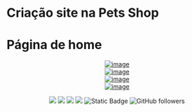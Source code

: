 # Criação site na Pets Shop 

<h1> Página de home </h1>

<div align="center">
<a href="https://ibb.co/KFNHJT1"><img src="https://i.ibb.co/GczH2gc/Captura-de-tela-2024-10-11-075155.png" alt="image" border="0"></a>
</div>

<div align="center">
<a href="https://ibb.co/KFNHJT1"><img src="https://i.ibb.co/T28Kh3D/1-Captura-de-tela-2024-10-11-084733.png" alt="image" border="0"></a>
</div>

<div align="center">
<a href="https://ibb.co/KFNHJT1"><img src="https://i.ibb.co/25351q0/Captura-de-tela-2024-10-11-084924.png" alt="image" border="0"></a>
</div>

<div align="center">
<a href="https://ibb.co/KFNHJT1"><img src="https://i.ibb.co/48GQVXp/Captura-de-tela-2024-10-11-085246.png" alt="image" border="0"></a>
</div>

<p align="center">
<img src="https://img.shields.io/badge/_-HTML5-grey?logo=html5"/>
<img src="https://img.shields.io/badge/_-CSS3-grey?logo=css3"/>
<img src="https://img.shields.io/badge/_-javascript-grey?logo=javascript"/>
<img src="https://img.shields.io/badge/Imersão Front--End-Alura-blue"/>
<img alt="Static Badge" src="https://img.shields.io/badge/Linkedn-passing?style=flat&logo=linkedin&logoColor=white&color=blue&link=https%3A%2F%2Fwww.linkedin.com%2Fin%2Fmatheus-forstner-larangeiro-2a63901a0%2F">
<img alt="GitHub followers" src="https://img.shields.io/github/followers/MatheusForstner">
</p>
